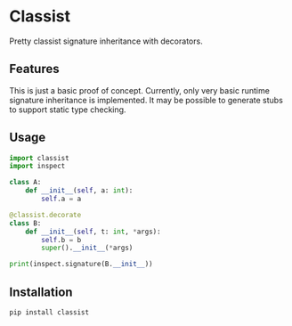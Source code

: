 # Classist

Pretty classist signature inheritance with decorators.

## Features

This is just a basic proof of concept. Currently, only very basic runtime
signature inheritance is implemented. It may be possible to generate stubs to
support static type checking.

## Usage

```python
import classist
import inspect

class A:
    def __init__(self, a: int):
        self.a = a

@classist.decorate
class B:
    def __init__(self, t: int, *args):
        self.b = b
        super().__init__(*args)

print(inspect.signature(B.__init__))
```

## Installation

```bash
pip install classist
```
